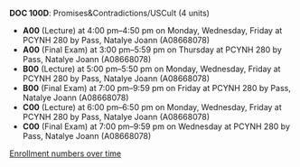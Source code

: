 **DOC 100D**: Promises&Contradictions/USCult (4 units)

- **A00** (Lecture) at 4:00 pm–4:50 pm on Monday, Wednesday, Friday at PCYNH 280 by Pass, Natalye Joann (A08668078)
- **A00** (Final Exam) at 3:00 pm–5:59 pm on Thursday at PCYNH 280 by Pass, Natalye Joann (A08668078)
- **B00** (Lecture) at 5:00 pm–5:50 pm on Monday, Wednesday, Friday at PCYNH 280 by Pass, Natalye Joann (A08668078)
- **B00** (Final Exam) at 7:00 pm–9:59 pm on Friday at PCYNH 280 by Pass, Natalye Joann (A08668078)
- **C00** (Lecture) at 6:00 pm–6:50 pm on Monday, Wednesday, Friday at PCYNH 280 by Pass, Natalye Joann (A08668078)
- **C00** (Final Exam) at 7:00 pm–9:59 pm on Wednesday at PCYNH 280 by Pass, Natalye Joann (A08668078)

[Enrollment numbers over time](./DOC100D.tsv)
